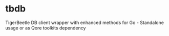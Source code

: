 # tbdb
TigerBeetle DB client wrapper with enhanced methods for Go - Standalone usage or as Qore toolkits dependency
